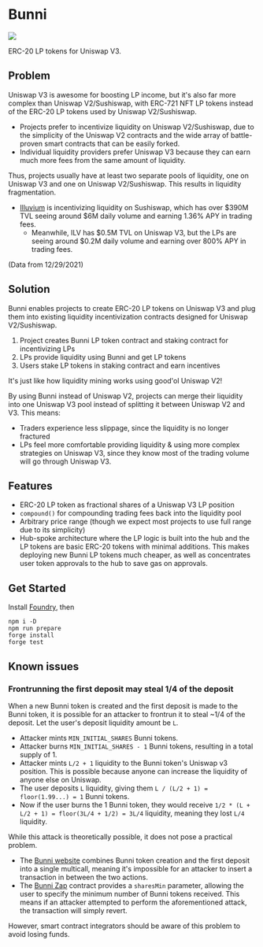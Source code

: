 # Bunni

![](images/bunni-logo.png)

ERC-20 LP tokens for Uniswap V3.

## Problem

Uniswap V3 is awesome for boosting LP income, but it's also far more complex than Uniswap V2/Sushiswap, with ERC-721 NFT LP tokens instead of the ERC-20 LP tokens used by Uniswap V2/Sushiswap.

- Projects prefer to incentivize liquidity on Uniswap V2/Sushiswap, due to the simplicity of the Uniswap V2 contracts and the wide array of battle-proven smart contracts that can be easily forked.
- Individual liquidity providers prefer Uniswap V3 because they can earn much more fees from the same amount of liquidity.

Thus, projects usually have at least two separate pools of liquidity, one on Uniswap V3 and one on Uniswap V2/Sushiswap. This results in liquidity fragmentation.

- [Illuvium](https://staking.illuvium.io/staking/core) is incentivizing liquidity on Sushiswap, which has over $390M TVL seeing around $6M daily volume and earning 1.36% APY in trading fees.
  - Meanwhile, ILV has $0.5M TVL on Uniswap V3, but the LPs are seeing around $0.2M daily volume and earning over 800% APY in trading fees.

(Data from 12/29/2021)

## Solution

Bunni enables projects to create ERC-20 LP tokens on Uniswap V3 and plug them into existing liquidity incentivization contracts designed for Uniswap V2/Sushiswap.

1. Project creates Bunni LP token contract and staking contract for incentivizing LPs
2. LPs provide liquidity using Bunni and get LP tokens
3. Users stake LP tokens in staking contract and earn incentives

It's just like how liquidity mining works using good'ol Uniswap V2!

By using Bunni instead of Uniswap V2, projects can merge their liquidity into one Uniswap V3 pool instead of splitting it between Uniswap V2 and V3. This means:

- Traders experience less slippage, since the liquidity is no longer fractured
- LPs feel more comfortable providing liquidity & using more complex strategies on Uniswap V3, since they know most of the trading volume will go through Uniswap V3.

## Features

- ERC-20 LP token as fractional shares of a Uniswap V3 LP position
- `compound()` for compounding trading fees back into the liquidity pool
- Arbitrary price range (though we expect most projects to use full range due to its simplicity)
- Hub-spoke architecture where the LP logic is built into the hub and the LP tokens are basic ERC-20 tokens with minimal additions. This makes deploying new Bunni LP tokens much cheaper, as well as concentrates user token approvals to the hub to save gas on approvals.

## Get Started

Install [Foundry](https://github.com/foundry-rs/foundry), then

```
npm i -D
npm run prepare
forge install
forge test
```

## Known issues

### Frontrunning the first deposit may steal 1/4 of the deposit

When a new Bunni token is created and the first deposit is made to the Bunni token, it is possible for an attacker to frontrun it to steal ~1/4 of the deposit. Let the user's deposit liquidity amount be `L`.

- Attacker mints `MIN_INITIAL_SHARES` Bunni tokens.
- Attacker burns `MIN_INITIAL_SHARES - 1` Bunni tokens, resulting in a total supply of 1.
- Attacker mints `L/2 + 1` liquidity to the Bunni token's Uniswap v3 position. This is possible because anyone can increase the liquidity of anyone else on Uniswap.
- The user deposits `L` liquidity, giving them `L / (L/2 + 1) = floor(1.99...) = 1` Bunni tokens.
- Now if the user burns the 1 Bunni token, they would receive `1/2 * (L + L/2 + 1) = floor(3L/4 + 1/2) = 3L/4` liquidity, meaning they lost `L/4` liquidity.

While this attack is theoretically possible, it does not pose a practical problem.

- The [Bunni website](https://bunni.pro) combines Bunni token creation and the first deposit into a single multicall, meaning it's impossible for an attacker to insert a transaction in between the two actions.
- The [Bunni Zap](https://github.com/timeless-fi/bunni-zap) contract provides a `sharesMin` parameter, allowing the user to specify the minimum number of Bunni tokens received. This means if an attacker attempted to perform the aforementioned attack, the transaction will simply revert.

However, smart contract integrators should be aware of this problem to avoid losing funds.
